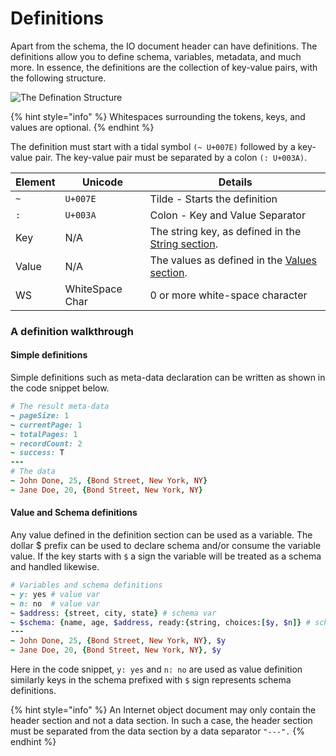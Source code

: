 # Definitions

Apart from the schema, the IO document header can have definitions. The definitions allow you to define schema, variables, metadata, and much more. In essence, the definitions are the collection of key-value pairs, with the following structure.



![The Defination Structure](https://documents.app.lucidchart.com/documents/076b4f9c-b79d-410c-8002-1ac23fdbb786/pages/GvgmgBMpLy15?a=22620\&x=3674\&y=161\&w=1881\&h=205\&store=1\&accept=image%2F\*\&auth=LCA%209433da9053044359ab00cbee570df59bbb4999ce-ts%3D1611059180)

{% hint style="info" %}
Whitespaces surrounding the tokens, keys, and values are optional.
{% endhint %}

The definition must start with a tidal symbol `(~ U+007E)` followed by a key-value pair. The key-value pair must be separated by a colon `(: U+003A)`.&#x20;

| Element | Unicode         | Details                                                                    |
| ------- | --------------- | -------------------------------------------------------------------------- |
| `~`     | `U+007E`        | Tilde - Starts the definition                                              |
| `:`     | `U+003A`        | Colon - Key and Value Separator                                            |
| Key     | N/A             | The string key, as defined in the [String section](../the-values/string/). |
| Value   | N/A             | The values as defined in the [Values section](../the-values/values.md).    |
| WS      | WhiteSpace Char | 0 or more white-space character                                            |

### A definition walkthrough

#### Simple definitions

Simple definitions such as meta-data declaration can be written as shown in the code snippet below.

```ruby
# The result meta-data
~ pageSize: 1
~ currentPage: 1
~ totalPages: 1
~ recordCount: 2
~ success: T
---
# The data
~ John Done, 25, {Bond Street, New York, NY}
~ Jane Doe, 20, {Bond Street, New York, NY}
```

#### Value and Schema definitions

Any value defined in the definition section can be used as a variable. The dollar $ prefix can be used to declare schema and/or consume the variable value. If the key starts with `$` a sign the variable will be treated as a schema and handled likewise.

```ruby
# Variables and schema definitions
~ y: yes # value var
~ n: no  # value var
~ $address: {street, city, state} # schema var
~ $schema: {name, age, $address, ready:{string, choices:[$y, $n]} # schema var
---
~ John Done, 25, {Bond Street, New York, NY}, $y
~ Jane Doe, 20, {Bond Street, New York, NY}, $y
```

Here in the code snippet, `y: yes`  and `n: no` are used as value definition similarly keys in the schema prefixed with `$` sign represents schema definitions.&#x20;

{% hint style="info" %}
An Internet object document may only contain the header section and not a data section.  In such a case, the header section must be separated from the data section by a data separator `"---".`
{% endhint %}

####

